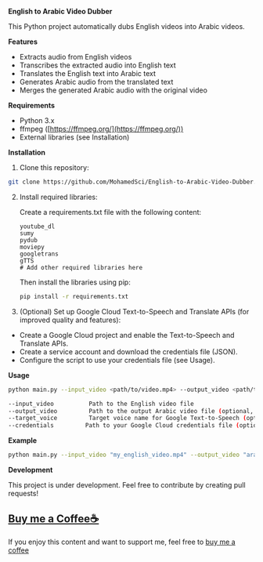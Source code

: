 **English to Arabic Video Dubber**

This Python project automatically dubs English videos into Arabic videos. 

**Features**

* Extracts audio from English videos
* Transcribes the extracted audio into English text
* Translates the English text into Arabic text
* Generates Arabic audio from the translated text
* Merges the generated Arabic audio with the original video

**Requirements**

* Python 3.x
* ffmpeg ([https://ffmpeg.org/](https://ffmpeg.org/))
* External libraries (see Installation)

**Installation**

1. Clone this repository:

```bash
git clone https://github.com/MohamedSci/English-to-Arabic-Video-Dubber.git
```

2. Install required libraries:

   Create a requirements.txt file with the following content:

   ```
   youtube_dl
   sumy
   pydub
   moviepy
   googletrans
   gTTS
   # Add other required libraries here
   ```

   Then install the libraries using pip:

   ```bash
   pip install -r requirements.txt
   ```

3.  (Optional) Set up Google Cloud Text-to-Speech and Translate APIs (for improved quality and features):

   * Create a Google Cloud project and enable the Text-to-Speech and Translate APIs.
   * Create a service account and download the credentials file (JSON).
   * Configure the script to use your credentials file (see Usage).

**Usage**

```bash
python main.py --input_video <path/to/video.mp4> --output_video <path/to/output.mp4> [--target_voice <voice_name>] [--credentials <path/to/credentials.json>]

--input_video          Path to the English video file
--output_video         Path to the output Arabic video file (optional, defaults to input_video_dubbed.mp4)
--target_voice         Target voice name for Google Text-to-Speech (optional, see Google Cloud documentation for available voices)
--credentials         Path to your Google Cloud credentials file (optional, required for Text-to-Speech and Translate APIs)
```

**Example**

```bash
python main.py --input_video "my_english_video.mp4" --output_video "arabic_dubbed_video.mp4" --target_voice "ar-US-Wavenet-A" --credentials "my_credentials.json"
```

**Development**

This project is under development. Feel free to contribute by creating pull requests!


## [Buy me a Coffee☕](<https://ko-fi.com/mohamedsaidibrahim>)

If you enjoy this content and want to support me, feel free to [buy me a coffee](<https://ko-fi.com/mohamedsaidibrahim>)
